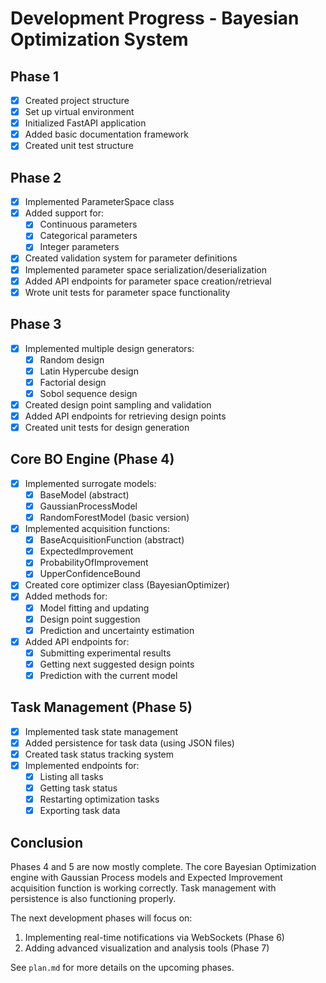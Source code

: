 # Development Progress - Bayesian Optimization System

## Phase 1

- [x] Created project structure
- [x] Set up virtual environment
- [x] Initialized FastAPI application
- [x] Added basic documentation framework
- [x] Created unit test structure

## Phase 2

- [x] Implemented ParameterSpace class
- [x] Added support for:
  - [x] Continuous parameters
  - [x] Categorical parameters
  - [x] Integer parameters
- [x] Created validation system for parameter definitions
- [x] Implemented parameter space serialization/deserialization
- [x] Added API endpoints for parameter space creation/retrieval
- [x] Wrote unit tests for parameter space functionality

## Phase 3

- [x] Implemented multiple design generators:
  - [x] Random design
  - [x] Latin Hypercube design
  - [x] Factorial design
  - [x] Sobol sequence design
- [x] Created design point sampling and validation
- [x] Added API endpoints for retrieving design points
- [x] Created unit tests for design generation

## Core BO Engine (Phase 4)

- [x] Implemented surrogate models:
  - [x] BaseModel (abstract)
  - [x] GaussianProcessModel
  - [x] RandomForestModel (basic version)
- [x] Implemented acquisition functions:
  - [x] BaseAcquisitionFunction (abstract)
  - [x] ExpectedImprovement
  - [x] ProbabilityOfImprovement
  - [x] UpperConfidenceBound
- [x] Created core optimizer class (BayesianOptimizer)
- [x] Added methods for:
  - [x] Model fitting and updating
  - [x] Design point suggestion
  - [x] Prediction and uncertainty estimation
- [x] Added API endpoints for:
  - [x] Submitting experimental results
  - [x] Getting next suggested design points
  - [x] Prediction with the current model

## Task Management (Phase 5)

- [x] Implemented task state management
- [x] Added persistence for task data (using JSON files)
- [x] Created task status tracking system
- [x] Implemented endpoints for:
  - [x] Listing all tasks
  - [x] Getting task status
  - [x] Restarting optimization tasks
  - [x] Exporting task data

## Conclusion

Phases 4 and 5 are now mostly complete. The core Bayesian Optimization engine with Gaussian Process models and Expected Improvement acquisition function is working correctly. Task management with persistence is also functioning properly.

The next development phases will focus on:
1. Implementing real-time notifications via WebSockets (Phase 6)
2. Adding advanced visualization and analysis tools (Phase 7)

See `plan.md` for more details on the upcoming phases.
